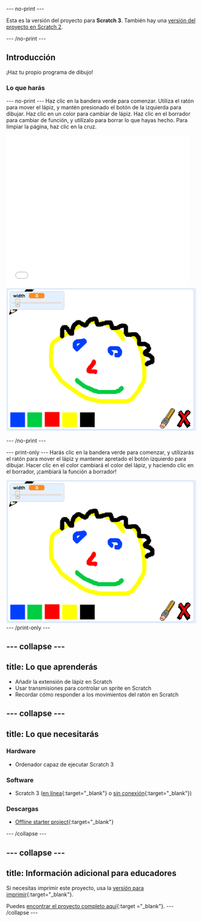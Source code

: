 \--- no-print \---

Esta es la versión del proyecto para **Scratch 3**. También hay una [versión del proyecto en Scratch 2](https://projects.raspberrypi.org/en/projects/paint-box-scratch2).

\--- /no-print \---

## Introducción

¡Haz tu propio programa de dibujo!

### Lo que harás

\--- no-print \--- Haz clic en la bandera verde para comenzar. Utiliza el ratón para mover el lápiz, y mantén presionado el botón de la izquierda para dibujar. Haz clic en un color para cambiar de lápiz. Haz clic en el borrador para cambiar de función, y utilízalo para borrar lo que hayas hecho. Para limpiar la página, haz clic en la cruz.

<div class="scratch-preview">
  <iframe allowtransparency="true" width="485" height="402" src="//scratch.mit.edu/projects/embed/267243161/?autostart=false" frameborder="0" scrolling="no"></iframe>
  <img src="images/showcase.png">
</div>

\--- /no-print \---

\--- print-only \--- Harás clic en la bandera verde para comenzar, y utilizarás el ratón para mover el lápiz y mantener apretado el botón izquierdo para dibujar. Hacer clic en el color cambiará el color del lápiz, y haciendo clic en el borrador, ¡cambiará la función a borrador!

![ejemplo](images/showcase.png) \--- /print-only \---

## \--- collapse \---

## title: Lo que aprenderás

+ Añadir la extensión de lápiz en Scratch
+ Usar transmisiones para controlar un sprite en Scratch
+ Recordar cómo responder a los movimientos del ratón en Scratch

## \--- collapse \---

## title: Lo que necesitarás

### Hardware

+ Ordenador capaz de ejecutar Scratch 3

### Software

+ Scratch 3 ([en línea](http://rpf.io/scratchon){:target="_blank"} o [sin conexión](http://rpf.io/scratchoff){:target="_blank"})

### Descargas

+ [Offline starter project](http://rpf.io/p/en/paint-box-go){:target="_blank"}

\--- /collapse \---

## \--- collapse \---

## title: Información adicional para educadores

Si necesitas imprimir este proyecto, usa la [versión para imprimir](https://projects.raspberrypi.org/en/projects/paint-box/print){:target="_blank"}.

Puedes [encontrar el proyecto completo aquí](http://rpf.io/p/en/paint-box-get){:target ="_blank"}. \--- /collapse \---